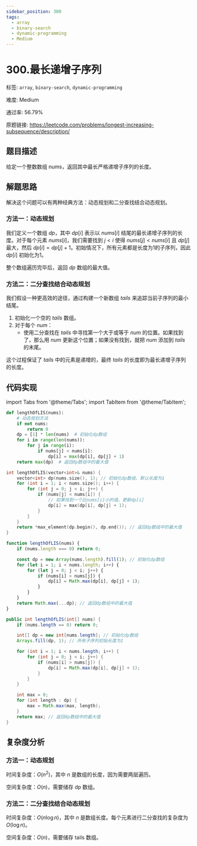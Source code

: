 ```yaml
---
sidebar_position: 300
tags:
  - array
  - binary-search
  - dynamic-programming
  - Medium
---
```


# 300.最长递增子序列

标签: `array`, `binary-search`, `dynamic-programming`

难度: Medium

通过率: 56.79%

原题链接: https://leetcode.com/problems/longest-increasing-subsequence/description/

## 题目描述
给定一个整数数组 nums，返回其中最长严格递增子序列的长度。

## 解题思路
解决这个问题可以有两种经典方法：动态规划和二分查找结合动态规划。

### 方法一：动态规划
我们定义一个数组 $dp$，其中 $dp[i]$ 表示以 $nums[i]$ 结尾的最长递增子序列的长度。对于每个元素 $nums[i]$，我们需要找到 $j<i$ 使得 $nums[j] < nums[i]$ 且 $dp[j]$ 最大，然后 $dp[i] = dp[j] + 1$。初始情况下，所有元素都是长度为1的子序列，因此 $dp[i]$ 初始化为1。

整个数组遍历完毕后，返回 $dp$ 数组的最大值。

### 方法二：二分查找结合动态规划
我们假设一种更高效的途径，通过构建一个新数组 $tails$ 来追踪当前子序列的最小结尾。

1. 初始化一个空的 $tails$ 数组。
2. 对于每个 $num$：
   - 使用二分查找在 $tails$ 中寻找第一个大于或等于 $num$ 的位置。如果找到了，那么用 $num$ 更新这个位置；如果没有找到，就把 $num$ 添加到 $tails$ 的末尾。

这个过程保证了 $tails$ 中的元素是递增的，最终 $tails$ 的长度即为最长递增子序列的长度。

## 代码实现
import Tabs from '@theme/Tabs';
import TabItem from '@theme/TabItem';

<Tabs>
<TabItem value="python" label="Python">

```python
def lengthOfLIS(nums):
    # 动态规划方法
    if not nums:
        return 0
    dp = [1] * len(nums)  # 初始化dp数组
    for i in range(len(nums)):
        for j in range(i):
            if nums[j] < nums[i]:
                dp[i] = max(dp[i], dp[j] + 1)
    return max(dp)  # 返回dp数组中的最大值
```

</TabItem>
<TabItem value="cpp" label="C++">

```cpp
int lengthOfLIS(vector<int>& nums) {
    vector<int> dp(nums.size(), 1); // 初始化dp数组，默认长度为1
    for (int i = 1; i < nums.size(); i++) {
        for (int j = 0; j < i; j++) {
            if (nums[j] < nums[i]) {
                // 如果找到一个比nums[i]小的值，更新dp[i]
                dp[i] = max(dp[i], dp[j] + 1);
            }
        }
    }
    return *max_element(dp.begin(), dp.end()); // 返回dp数组中的最大值
}
```

</TabItem>
<TabItem value="javascript" label="JavaScript">

```javascript
function lengthOfLIS(nums) {
    if (nums.length === 0) return 0;

    const dp = new Array(nums.length).fill(1); // 初始化dp数组
    for (let i = 1; i < nums.length; i++) {
        for (let j = 0; j < i; j++) {
            if (nums[i] > nums[j]) {
                dp[i] = Math.max(dp[i], dp[j] + 1);
            }
        }
    }
    return Math.max(...dp); // 返回dp数组中的最大值
}
```

</TabItem>
<TabItem value="java" label="Java">

```java
public int lengthOfLIS(int[] nums) {
    if (nums.length == 0) return 0;

    int[] dp = new int[nums.length]; // 初始化dp数组
    Arrays.fill(dp, 1); // 所有子序列初始长度为1

    for (int i = 1; i < nums.length; i++) {
        for (int j = 0; j < i; j++) {
            if (nums[i] > nums[j]) {
                dp[i] = Math.max(dp[i], dp[j] + 1);
            }
        }
    }

    int max = 0;
    for (int length : dp) {
        max = Math.max(max, length);
    }
    return max; // 返回dp数组中的最大值
}
```

</TabItem>
</Tabs>

## 复杂度分析
### 方法一：动态规划
时间复杂度：$O(n^2)$，其中 $n$ 是数组的长度，因为需要两层遍历。

空间复杂度：$O(n)$，需要储存 dp 数组。


### 方法二：二分查找结合动态规划
时间复杂度：$O(n \log n)$，其中 $n$ 是数组长度。每个元素进行二分查找的复杂度为 $O(\log n)$。

空间复杂度：$O(n)$，需要储存 tails 数组。
